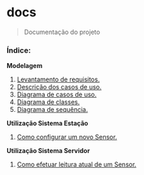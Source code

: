 # docs
> Documentação do projeto

### Índice:

**Modelagem**

1. [Levantamento de requisitos.](./markdown/1-levantamento-de-requisitos.md)
2. [Descrição dos casos de uso.](./markdown/2-descricao-casos-de-uso.md)
3. [Diagrama de casos de uso.](./markdown/3-diagrama-casos-de-uso.md)
4. [Diagrama de classes.](./markdown/4-diagrama-classes.md)
5. [Diagrama de sequência.](./markdown/5-diagrama-sequencia.md)


**Utilização Sistema Estação**
1. [Como configurar um novo Sensor.]()

**Utilização Sistema Servidor**
1. [Como efetuar leitura atual de um Sensor.]()
